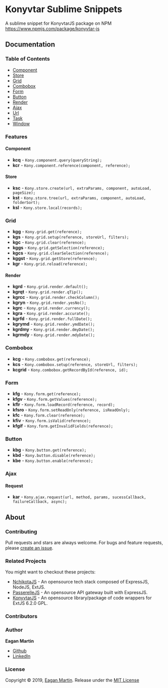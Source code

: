 # Konyvtar Sublime Snippets

A sublime snippet for KonyvtarJS package on NPM https://www.npmjs.com/package/konyvtar-js

## Documentation

### Table of Contents

- [Component](#component)
- [Store](#store)
- [Grid](#grid)
- [Combobox](#combobox)
- [Form](#form)
- [Button](#button)
- [Render](#render)
- [Ajax](#ajax)
- [Url](#url)
- [Task](#task)
- [Window](#window)

### Features

#### Component

+ **kcq** - ```Kony.component.query(queryString);```
+ **kcr** - ```Kony.component.reference(component, reference);```

#### Store

+ **ksc** - ```Kony.store.create(url, extraParams, component, autoLoad, pageSize);```
+ **kst** - ```Kony.store.tree(url, extraParams, component, autoLoad, folderSort);```
+ **ksl** - ```Kony.store.local(records);```

### Grid

+ **kgg** - ```Kony.grid.get(reference);```
+ **kgs** - ```Kony.grid.setup(reference, storeUrl, filters);```
+ **kgc** - ```Kony.grid.clear(reference);```
+ **kggs** - ```Kony.grid.getSelection(reference);```
+ **kgcs** - ```Kony.grid.clearSelection(reference);```
+ **kggst** - ```Kony.grid.getStore(reference);```
+ **kgr** - ```Kony.grid.reload(reference);```

#### Render

+ **kgrd** - ```Kony.grid.render.default();```
+ **kgrqt** - ```Kony.grid.render.qTip();```
+ **kgrcc** - ```Kony.grid.render.checkColumn();```
+ **kgryn** - ```Kony.grid.render.yesNo();```
+ **kgrc** - ```Kony.grid.render.currency();```
+ **kgra** - ```Kony.grid.render.accurate();```
+ **kgrfd** - ```Kony.grid.render.fullDate();```
+ **kgrymd** - ```Kony.grid.render.ymdDate();```
+ **kgrdmy** - ```Kony.grid.render.dmyDate();```
+ **kgrmdy** - ```Kony.grid.render.mdyDate();```

### Combobox 

+ **kcg** - ```Kony.combobox.get(reference);```
+ **kcs** - ```Kony.combobox.setup(reference, storeUrl, filters);```
+ **kcgrid** - ```Kony.combobox.getRecordById(reference, id);```

### Form 

+ **kfg** - ```Kony.form.get(reference);```
+ **kfgv** - ```Kony.form.getValues(reference);```
+ **kflr** - ```Kony.form.loadRecord(reference, record);```
+ **kfsro** - ```Kony.form.setReadOnly(reference, isReadOnly);```
+ **kfc** - ```Kony.form.clear(reference);```
+ **kfiv** - ```Kony.form.isValid(reference);```
+ **kfgif** - ```Kony.form.getInvalidFields(reference);```

### Button 

+ **kbg** - ```Kony.button.get(reference);```
+ **kbd** - ```Kony.button.disable(reference);```
+ **kbe** - ```Kony.button.enable(reference);```

### Ajax 

#### Request

+ **kar** - ```Kony.ajax.request(url, method, params, sucessCallback, failureCallback, async);```

## About

### Contributing

Pull requests and stars are always welcome. For bugs and feature requests, please [create an issue](https://github.com/pupupulp/konyvtarjs-sublime-snippets/issues/new).

### Related Projects

You might want to checkout these projects:

- [NchikotaJS](https://github.com/pupupulp/nchikota-js) - An opensource tech stack composed of ExpressJS, NodeJS, ExtJS.
- [PasserelleJS](https://github.com/pupupulp/passerelle-js) - An opensource API gateway built with ExpressJS.
- [KonyvtarJS](https://github.com/pupupulp/konyvtar-js) - An opensource library/package of code wrappers for ExtJS 6.2.0 GPL.

### Contributors

### Author

**Eagan Martin**
- [Github](https://github.com/pupupulp)
- [LinkedIn]()

### License

Copyright © 2019, [Eagan Martin](https://github.com/pupupulp). Release under the [MIT License](https://github.com/pupupulp/konyvtarjs-sublime-snippets/blob/master/LICENSE)